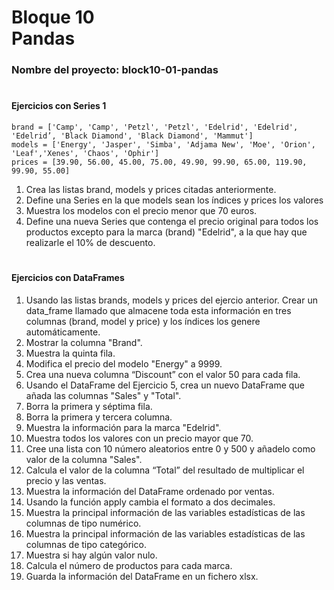 # **Bloque 10 <br> Pandas**

### **Nombre del proyecto:** block10-01-pandas

#

#### **Ejercicios con Series 1**
    brand = ['Camp', 'Camp', 'Petzl', 'Petzl', 'Edelrid', 'Edelrid', 'Edelrid’, 'Black Diamond', 'Black Diamond', 'Mammut']
    models = ['Energy', 'Jasper', 'Simba', 'Adjama New', 'Moe', 'Orion', 'Leaf','Xenes', 'Chaos', 'Ophir']
    prices = [39.90, 56.00, 45.00, 75.00, 49.90, 99.90, 65.00, 119.90, 99.90, 55.00]

1. Crea las listas brand, models y prices citadas anteriormente.
2. Define una Series en la que models sean los índices y prices los valores
3. Muestra los modelos con el precio menor que 70 euros.
4. Define una nueva Series que contenga el precio original para todos los productos excepto para la marca (brand) "Edelrid", a la que hay que realizarle el 10% de descuento.

#

#### **Ejercicios con DataFrames**
1. Usando las listas brands, models y prices del ejercio anterior. Crear un data_frame llamado que almacene toda esta información en tres columnas (brand, model y price) y los índices los genere automáticamente.
2. Mostrar la columna "Brand".
3. Muestra la quinta fila.
4. Modifica el precio del modelo "Energy" a 9999.
5. Crea una nueva columna “Discount” con el valor 50 para cada fila.
6. Usando el DataFrame del Ejercicio 5, crea un nuevo DataFrame que añada las columnas "Sales" y "Total".
7. Borra la primera y séptima fila.
8. Borra la primera y tercera columna.
9. Muestra la información para la marca "Edelrid".
10. Muestra todos los valores con un precio mayor que 70.
11. Cree una lista con 10 número aleatorios entre 0 y 500 y añadelo como valor de la columna "Sales".
12. Calcula el valor de la columna “Total” del resultado de multiplicar el precio y las ventas.
13. Muestra la información del DataFrame ordenado por ventas.
14. Usando la función apply cambia el formato a dos decimales.
15. Muestra la principal información de las variables estadísticas de las columnas de tipo numérico.
16. Muestra la principal información de las variables estadísticas de las columnas de tipo categórico.
17. Muestra si hay algún valor nulo.
18. Calcula el número de productos para cada marca.
19. Guarda la información del DataFrame en un fichero xlsx.